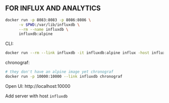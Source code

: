 

## FOR INFLUX AND ANALYTICS


```sh
docker run -p 8083:8083 -p 8086:8086 \
      -v $PWD:/var/lib/influxdb \
      --rm --name influxdb \
      influxdb:alpine
```

CLI: 

```sh
docker run --rm --link influxdb -it influxdb:alpine influx -host influxdb
```

chronograf: 

```sh
# they don't have an alpine image yet chronograf
docker run -p 10000:10000 --link influxdb chronograf
```

Open UI: http://localhost:10000

Add server with host `influxdb`

